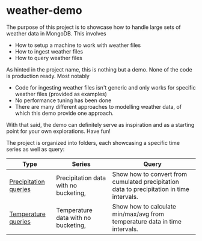 # weather-demo

The purpose of this project is to showcase how to handle large sets of weather data in MongoDB. This involves
* How to setup a machine to work with weather files
* How to ingest weather files
* How to query weather files

As hinted in the project name, this is nothing but a demo. None of the code is production ready. Most notably
* Code for ingesting weather files isn't generic and only works for specific weather files (provided as examples)
* No performance tuning has been done
* There are many different approaches to modelling weather data, of which this demo provide one approach.

With that said, the demo can definitely serve as inspiration and as a starting point for your own explorations. Have fun!

The project is organized into folders, each showcasing a specific time series as well as query:

Type | Series | Query
--- | --- | ---
[Precipitation queries](precipitation_series/) | Precipitation data with no bucketing,  | Show how to convert from cumulated precipitation data to precipitation in time intervals.
[Temperature queries](temperature_series/) | Temperature data with no bucketing,  | Show how to calculate min/max/avg from temperature data in time intervals.

